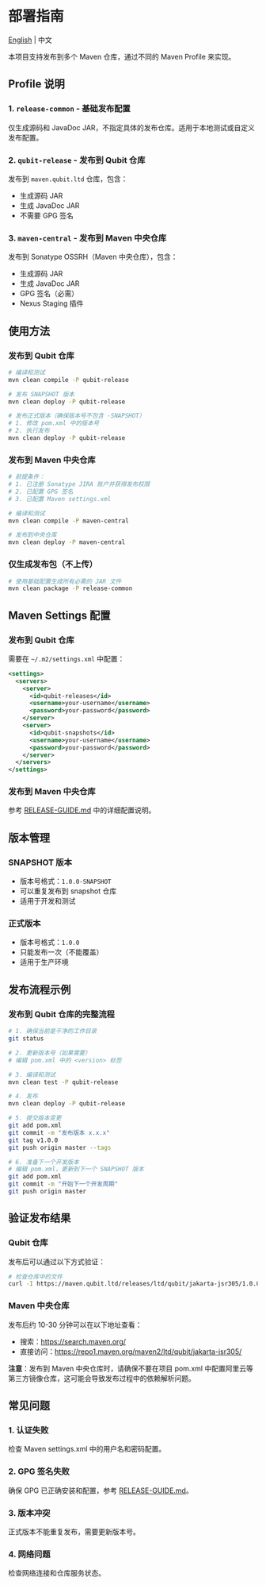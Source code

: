 # 部署指南

[English](DEPLOYMENT-GUIDE.md) | 中文

本项目支持发布到多个 Maven 仓库，通过不同的 Maven Profile 来实现。

## Profile 说明

### 1. `release-common` - 基础发布配置
仅生成源码和 JavaDoc JAR，不指定具体的发布仓库。适用于本地测试或自定义发布配置。

### 2. `qubit-release` - 发布到 Qubit 仓库
发布到 `maven.qubit.ltd` 仓库，包含：
- 生成源码 JAR
- 生成 JavaDoc JAR
- 不需要 GPG 签名

### 3. `maven-central` - 发布到 Maven 中央仓库
发布到 Sonatype OSSRH（Maven 中央仓库），包含：
- 生成源码 JAR
- 生成 JavaDoc JAR
- GPG 签名（必需）
- Nexus Staging 插件

## 使用方法

### 发布到 Qubit 仓库

```bash
# 编译和测试
mvn clean compile -P qubit-release

# 发布 SNAPSHOT 版本
mvn clean deploy -P qubit-release

# 发布正式版本（确保版本号不包含 -SNAPSHOT）
# 1. 修改 pom.xml 中的版本号
# 2. 执行发布
mvn clean deploy -P qubit-release
```

### 发布到 Maven 中央仓库

```bash
# 前提条件：
# 1. 已注册 Sonatype JIRA 账户并获得发布权限
# 2. 已配置 GPG 签名
# 3. 已配置 Maven settings.xml

# 编译和测试
mvn clean compile -P maven-central

# 发布到中央仓库
mvn clean deploy -P maven-central
```

### 仅生成发布包（不上传）

```bash
# 使用基础配置生成所有必需的 JAR 文件
mvn clean package -P release-common
```

## Maven Settings 配置

### 发布到 Qubit 仓库

需要在 `~/.m2/settings.xml` 中配置：

```xml
<settings>
  <servers>
    <server>
      <id>qubit-releases</id>
      <username>your-username</username>
      <password>your-password</password>
    </server>
    <server>
      <id>qubit-snapshots</id>
      <username>your-username</username>
      <password>your-password</password>
    </server>
  </servers>
</settings>
```

### 发布到 Maven 中央仓库

参考 [RELEASE-GUIDE.md](RELEASE-GUIDE.md) 中的详细配置说明。

## 版本管理

### SNAPSHOT 版本
- 版本号格式：`1.0.0-SNAPSHOT`
- 可以重复发布到 snapshot 仓库
- 适用于开发和测试

### 正式版本
- 版本号格式：`1.0.0`
- 只能发布一次（不能覆盖）
- 适用于生产环境

## 发布流程示例

### 发布到 Qubit 仓库的完整流程

```bash
# 1. 确保当前是干净的工作目录
git status

# 2. 更新版本号（如果需要）
# 编辑 pom.xml 中的 <version> 标签

# 3. 编译和测试
mvn clean test -P qubit-release

# 4. 发布
mvn clean deploy -P qubit-release

# 5. 提交版本变更
git add pom.xml
git commit -m "发布版本 x.x.x"
git tag v1.0.0
git push origin master --tags

# 6. 准备下一个开发版本
# 编辑 pom.xml，更新到下一个 SNAPSHOT 版本
git add pom.xml
git commit -m "开始下一个开发周期"
git push origin master
```

## 验证发布结果

### Qubit 仓库
发布后可以通过以下方式验证：

```bash
# 检查仓库中的文件
curl -I https://maven.qubit.ltd/releases/ltd/qubit/jakarta-jsr305/1.0.0/jakarta-jsr305-1.0.0.jar
```

### Maven 中央仓库
发布后约 10-30 分钟可以在以下地址查看：
- 搜索：https://search.maven.org/
- 直接访问：https://repo1.maven.org/maven2/ltd/qubit/jakarta-jsr305/

**注意**：发布到 Maven 中央仓库时，请确保不要在项目 pom.xml 中配置阿里云等第三方镜像仓库，这可能会导致发布过程中的依赖解析问题。

## 常见问题

### 1. 认证失败
检查 Maven settings.xml 中的用户名和密码配置。

### 2. GPG 签名失败
确保 GPG 已正确安装和配置，参考 [RELEASE-GUIDE.md](RELEASE-GUIDE.md)。

### 3. 版本冲突
正式版本不能重复发布，需要更新版本号。

### 4. 网络问题
检查网络连接和仓库服务状态。